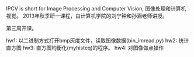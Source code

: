 IPCV is short for Image Processing and Computer Vision, 图像处理和计算机视觉。
2013年秋季研一课程，由计算机学院的刘宁钟和孙涵老师讲授。

第三周开课。

hw1:
以二进制方式打开bmp灰度文件，读取图像数据(bin_imread.py) 
hw2:
统计直方图
hw3:
直方图均衡化(myhisteq)的程序。
hw4:
对图像做点操作